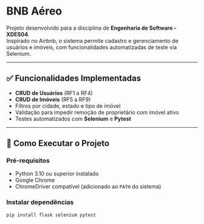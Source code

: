 # BNB Aéreo

Projeto desenvolvido para a disciplina de **Engenharia de Software - XDES04**.  
Inspirado no Airbnb, o sistema permite cadastro e gerenciamento de usuários e imóveis, com funcionalidades automatizadas de teste via Selenium.

---

## ✅ Funcionalidades Implementadas

- **CRUD de Usuários** (RF1 a RF4)
- **CRUD de Imóveis** (RF5 a RF9)
- Filtros por cidade, estado e tipo de imóvel
- Validação para impedir remoção de proprietário com imóvel ativo
- Testes automatizados com **Selenium** e **Pytest**

---

## 🚀 Como Executar o Projeto

### Pré-requisitos
- Python 3.10 ou superior instalado
- Google Chrome
- ChromeDriver compatível (adicionado ao `PATH` do sistema)

### Instalar dependências
```bash
pip install flask selenium pytest
